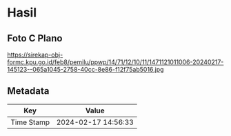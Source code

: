 # Hasil

## Foto C Plano

https://sirekap-obj-formc.kpu.go.id/feb8/pemilu/ppwp/14/71/12/10/11/1471121011006-20240217-145123--065a1045-2758-40cc-8e86-f12f75ab5016.jpg


## Metadata

| Key        | Value               |
| ---------- | ------------------- |
| Time Stamp | 2024-02-17 14:56:33 |



